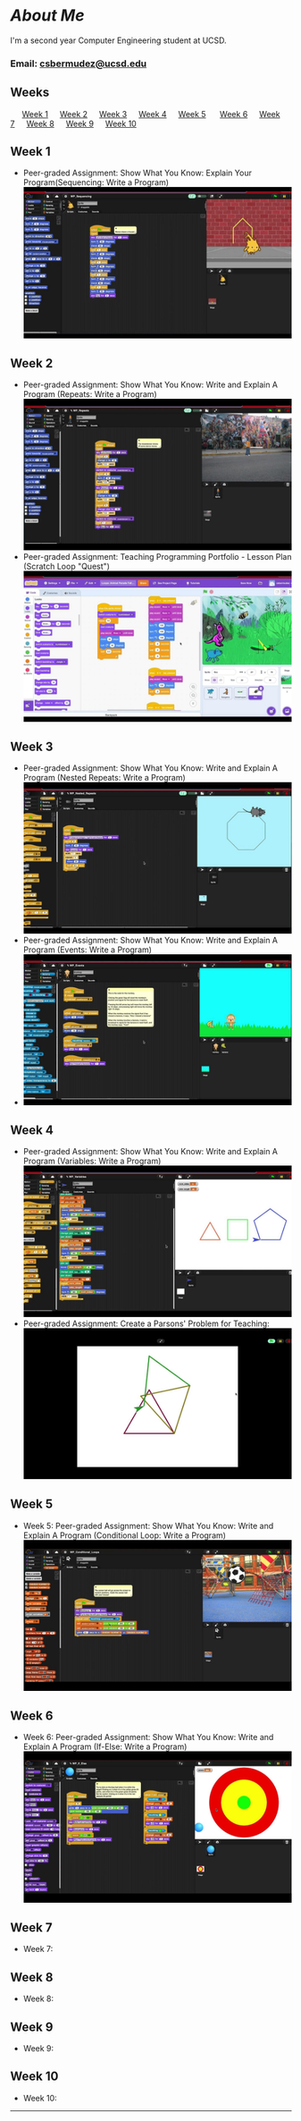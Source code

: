 # ***About Me*** 
I'm a second year Computer Engineering student at UCSD.
### Email:<tab><tab> csbermudez@ucsd.edu

## Weeks
&ensp;&ensp;&ensp;[Week 1](#week-1)&ensp;&ensp;&ensp;[Week 2](#week-2)&ensp;&ensp;&ensp;[Week 3](#week-3)&ensp;&ensp;&ensp;[Week 4](#week-4)&ensp;&ensp;&ensp;[Week 5](#week-5)&ensp;&ensp;&ensp;
[Week 6](#week-6)&ensp;&ensp;&ensp;[Week 7](#week-7)&ensp;&ensp;&ensp;[Week 8](#week-8)&ensp;&ensp;&ensp;[Week 9](#week-9)&ensp;&ensp;&ensp;[Week 10](#week-10)&ensp;&ensp;&ensp;
## Week 1
- Peer-graded Assignment: Show What You Know: Explain Your Program(Sequencing: Write a Program)\
  [![video1](Videos/Week1Thumbnail.jpeg)](https://youtu.be/r_KaFcWlwTU)
  
## Week 2
- Peer-graded Assignment: Show What You Know: Write and Explain A Program (Repeats: Write a Program)\
   [![video1](Videos/Week2_BreakDanceThumbnail.jpeg)](https://youtu.be/9pur8F_XCYE)
- Peer-graded Assignment: Teaching Programming Portfolio - Lesson Plan (Scratch Loop "Quest")
   [![video2](Videos/Week2_ScratchQuest.jpeg)](https://youtu.be/Wecll1mUuf0)
  
## Week 3
- Peer-graded Assignment: Show What You Know: Write and Explain A Program (Nested Repeats: Write a Program)\
  [![video1](Videos/Nested_Repeats_Write_a_Program_Thumbnail.jpeg)](https://www.youtube.com/watch?v=hbWhVI-q1OI)
- Peer-graded Assignment: Show What You Know: Write and Explain A Program (Events: Write a Program)
- [![video2](Videos/Events_Write_a_Program_Thumbnail.jpeg)](https://www.youtube.com/watch?v=UJJJ8MB6-bY)
  
## Week 4
- Peer-graded Assignment: Show What You Know: Write and Explain A Program (Variables: Write a Program)\
  [![video1](Videos/Variable_Explanation.jpeg)](https://www.youtube.com/watch?v=9L7mvf3aSEg)
- Peer-graded Assignment: Create a Parsons' Problem for Teaching:\
  [![video2](Videos/Parsons_Problem.jpeg)](https://www.youtube.com/watch?v=tmwCcCsib18)
  
  
## Week 5
- Week 5: Peer-graded Assignment: Show What You Know: Write and Explain A Program (Conditional Loop: Write a Program)\
   [![video1](Videos/Conditional_Loop.jpeg)](https://www.youtube.com/watch?v=s_zwbP2ny-s)

## Week 6
- Week 6: Peer-graded Assignment: Show What You Know: Write and Explain A Program (If-Else: Write a Program)\
   [![video1](Videos/If-else.jpeg)](https://www.youtube.com/watch?v=AzwJ6srvndY)
  
## Week 7
- Week 7:

## Week 8
- Week 8:
  
## Week 9
- Week 9:
  
## Week 10
- Week 10:
  
---
